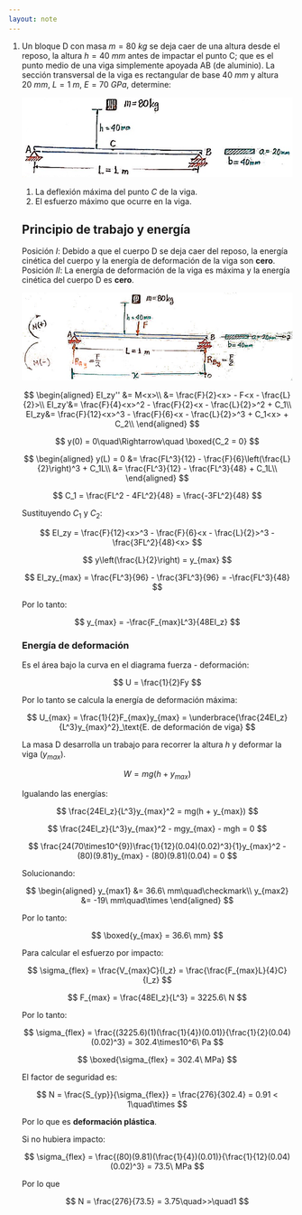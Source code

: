 ```yaml
---
layout: note
---
```


1. Un bloque D con masa $m = 80\ kg$ se deja caer de una altura desde el reposo, la altura $h = 40\ mm$ antes de impactar el punto C; que es el punto medio de una viga simplemente apoyada AB (de aluminio). La sección transversal de la viga es rectangular de base $40\ mm$ y altura $20\ mm$, $L = 1\ m$, $E=70\ GPa$, determine:
    
    ![diagrama ejercicio](../../img/esfuerzoImpactoDiagramaEjercicio.jpg)

    1. La deflexión máxima del punto $C$ de la viga.
    2. El esfuerzo máximo que ocurre en la viga.

    ## Principio de trabajo y energía
    Posición $I$: Debido a que el cuerpo D se deja caer del reposo, la energía cinética del cuerpo y la energía de deformación de la viga son **cero**.
    Posición $II$: La energía de deformación de la viga es máxima y la energía cinética del cuerpo D es **cero**.
    
    ![diagrama 2 ejercicio](../../img/esfuerzoImpactoDiagrama2Ejercicio.jpg)
    
    $$
    \begin{aligned}
        EI_zy'' &= M<x>\\
        &= \frac{F}{2}<x> - F<x - \frac{L}{2}>\\
        EI_zy'&= \frac{F}{4}<x>^2 - \frac{F}{2}<x - \frac{L}{2}>^2 + C_1\\
        EI_zy&= \frac{F}{12}<x>^3 - \frac{F}{6}<x - \frac{L}{2}>^3 + C_1<x> + C_2\\
    \end{aligned}
    $$
    
    $$
    y(0) = 0\quad\Rightarrow\quad \boxed{C_2 = 0}
    $$
    
    $$
    \begin{aligned}
        y(L) = 0 &= \frac{FL^3}{12} - \frac{F}{6}\left(\frac{L}{2}\right)^3 + C_1L\\
        &= \frac{FL^3}{12} - \frac{FL^3}{48} + C_1L\\
    \end{aligned}
    $$
    
    
    $$
    C_1 = \frac{FL^2 - 4FL^2}{48} = \frac{-3FL^2}{48}
    $$
    
    Sustituyendo $C_1$ y $C_2$:
    
    $$
    EI_zy = \frac{F}{12}<x>^3 - \frac{F}{6}<x - \frac{L}{2}>^3 - \frac{3FL^2}{48}<x>
    $$
    
    $$
    y\left(\frac{L}{2}\right) = y_{max}
    $$
    
    $$
    EI_zy_{max} = \frac{FL^3}{96} - \frac{3FL^3}{96} = -\frac{FL^3}{48}
    $$
    
    Por lo tanto:
    
    $$
    y_{max} = -\frac{F_{max}L^3}{48EI_z}
    $$
    
    ### Energía de deformación
    Es el área bajo la curva en el diagrama fuerza - deformación:
    
    $$
    U = \frac{1}{2}Fy
    $$
    
    Por lo tanto se calcula la energía de deformación máxima:
    
    $$
    U_{max} = \frac{1}{2}F_{max}y_{max} = \underbrace{\frac{24EI_z}{L^3}y_{max}^2}_\text{E. de deformación de viga}
    $$
    
    La masa D desarrolla un trabajo para recorrer la altura $h$ y deformar la viga ($y_{max}$).
    
    $$
    W = mg(h + y_{max})
    $$
    
    Igualando las energías:
    
    $$
        \frac{24EI_z}{L^3}y_{max}^2 = mg(h + y_{max})
    $$
    
    $$
        \frac{24EI_z}{L^3}y_{max}^2 - mgy_{max} - mgh = 0
    $$
    
    $$
        \frac{24(70\times10^{9})\frac{1}{12}(0.04)(0.02)^3}{1}y_{max}^2 - (80)(9.81)y_{max} - (80)(9.81)(0.04) = 0
    $$
    
    Solucionando:
    
    $$
    \begin{aligned}
    y_{max1} &= 36.6\ mm\quad\checkmark\\
    y_{max2} &= -19\ mm\quad\times
    \end{aligned}
    $$
    
    Por lo tanto:
    
    $$
    \boxed{y_{max} = 36.6\ mm}
    $$
    
    Para calcular el esfuerzo por impacto:
    
    $$
    \sigma_{flex} = \frac{V_{max}C}{I_z} = \frac{\frac{F_{max}L}{4}C}{I_z}
    $$
    
    $$
    F_{max} = \frac{48EI_z}{L^3} = 3225.6\ N
    $$
    
    Por lo tanto:
    
    $$
    \sigma_{flex} = \frac{(3225.6)(1)(\frac{1}{4})(0.01)}{\frac{1}{2}(0.04)(0.02)^3} = 302.4\times10^6\ Pa
    $$
    
    
    $$
    \boxed{\sigma_{flex} = 302.4\ MPa}
    $$
    
    El factor de seguridad es:
    
    $$
    N = \frac{S_{yp}}{\sigma_{flex}} = \frac{276}{302.4} = 0.91 < 1\quad\times
    $$
    
    Por lo que es **deformación plástica**.
    
    Si no hubiera impacto:
    
    $$
    \sigma_{flex} = \frac{(80)(9.81)(\frac{1}{4})(0.01)}{\frac{1}{12}(0.04)(0.02)^3} = 73.5\ MPa
    $$
    
    Por lo que
    
    $$
    N = \frac{276}{73.5} = 3.75\quad>>\quad1
    $$
